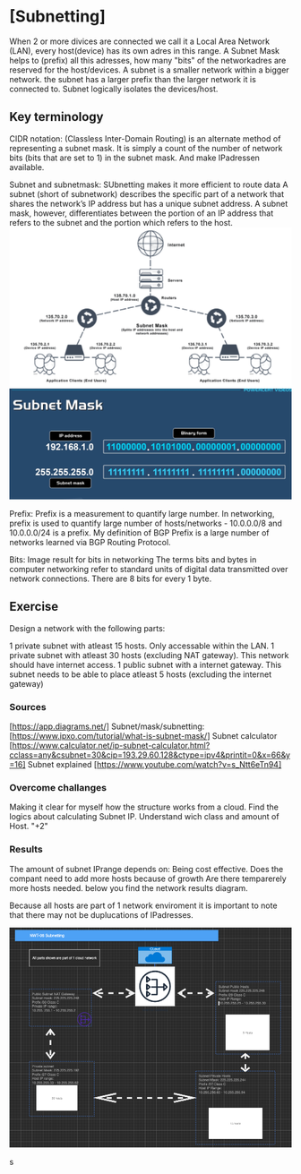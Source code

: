 # [Subnetting]
When 2 or more divices are connected we call it a Local Area Network (LAN), every host(device) has its own adres in this range. A Subnet Mask helps to (prefix) all this adresses, how many "bits" of the networkadres are reserved for the host/devices. A subnet is a smaller network within a bigger network. the subnet has a larger prefix than the larger network it is connected to. Subnet logically isolates the devices/host. 

## Key terminology
CIDR notation: 
(Classless Inter-Domain Routing) is an alternate method of representing a subnet mask. It is simply a count of the number of network bits (bits that are set to 1) in the subnet mask. And make IPadressen available. 

Subnet and subnetmask:
SUbnetting makes it more efficient to route data
A subnet (short of subnetwork) describes the specific part of a network that shares the network’s IP address but has a unique subnet address. 
A subnet mask, however, differentiates between the portion of an IP address that refers to the subnet and the portion which refers to the host.
![subnet](../00_includes/subnet%20mask.png)
![subnetip](../00_includes/subnetipadres.png)

Prefix:
Prefix is a measurement to quantify large number. In networking, prefix is used to quantify large number of hosts/networks - 10.0.0.0/8 and 10.0.0.0/24 is a prefix. My definition of BGP Prefix is a large number of networks learned via BGP Routing Protocol.

Bits:
Image result for bits in networking
The terms bits and bytes in computer networking refer to standard units of digital data transmitted over network connections. There are 8 bits for every 1 byte.

## Exercise
Design a network with the following parts:

1 private subnet with atleast 15 hosts. Only accessable within the LAN.
1 private subnet with atleast 30 hosts (excluding NAT gateway). This network should have internet access.
1 public subnet with a internet gateway. This subnet needs to be able to place atleast 5 hosts (excluding the internet gateway)

### Sources
[https://app.diagrams.net/]
Subnet/mask/subnetting:
[https://www.ipxo.com/tutorial/what-is-subnet-mask/]
Subnet calculator
[https://www.calculator.net/ip-subnet-calculator.html?cclass=any&csubnet=30&cip=193.29.60.128&ctype=ipv4&printit=0&x=66&y=16]
Subnet explained
[https://www.youtube.com/watch?v=s_Ntt6eTn94]

### Overcome challanges
Making it clear for myself how the structure works from a cloud. Find the logics about calculating Subnet IP. Understand wich class and amount of Host. "+2" 

### Results
The amount of subnet IPrange depends on:
Being cost effective. 
Does the compant need to add more hosts because of growth
Are there temparerely more hosts needed. 
below you find the network results diagram.

Because all hosts are part of 1 network enviroment it is important to note that there may not be duplucations of IPadresses.

![subnetdiagram](../00_includes/DiagramCloud.png)

s
